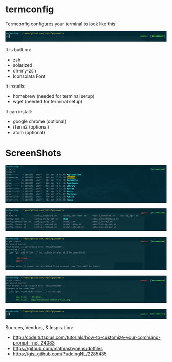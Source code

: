 termconfig
=======

Termconfig configures your terminal to look like this:

![](images/screenshot-no-command.png)

It is built on:
- zsh
- solarized
- oh-my-zsh
- Iconsolata Font

It installs:
- homebrew (needed for terminal setup)
- wget (needed for terminal setup)

It can install:
- google chrome (optional)
- iTerm2 (optional)
- atom (optional)

# ScreenShots

![](images/screenshot-battery-full.png)

![](images/screenshot-master-red.png)

![](images/screenshot-untracked-files.png)

![](images/screenshot-add-files.png)

![](images/screenshot-no-command.png)


Sources, Vendors, & Inspiration:
- http://code.tutsplus.com/tutorials/how-to-customize-your-command-prompt--net-24083
- https://github.com/mathiasbynens/dotfiles
- https://gist.github.com/PuddingNL/2285485
